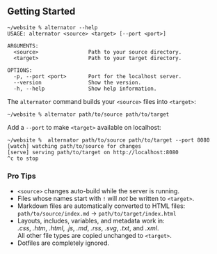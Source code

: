 ## Getting Started

```shell
~/website % alternator --help
USAGE: alternator <source> <target> [--port <port>]

ARGUMENTS:
  <source>                Path to your source directory.
  <target>                Path to your target directory.

OPTIONS:
  -p, --port <port>       Port for the localhost server.
  --version               Show the version.
  -h, --help              Show help information.
```

The `alternator` command builds your `<source>` files into `<target>`:

```shell
~/website % alternator path/to/source path/to/target
```

Add a `--port` to make `<target>` available on localhost:

```shell
~/website %  alternator path/to/source path/to/target --port 8080
[watch] watching path/to/source for changes
[serve] serving path/to/target on http://localhost:8080
^c to stop
```

### Pro Tips

- `<source>` changes auto-build while the server is running.
- Files whose names start with `!` will _not_ be written to `<target>`.
- Markdown files are automatically converted to HTML files:<br />
  `path/to/source/index.md` &rarr; `path/to/target/index.html`
- Layouts, includes, variables, and metadata work in:
  <br />
  _.css_, _.htm_, _.html_, _.js_, _.md_, _.rss_, _.svg_, _.txt_, and _.xml_.
  <br />
  All other file types are copied unchanged to `<target>`.
- Dotfiles are completely ignored.